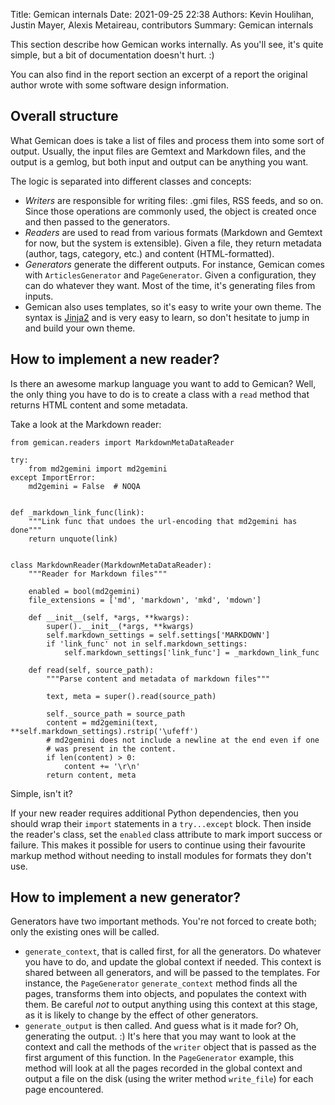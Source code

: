 Title: Gemican internals
Date: 2021-09-25 22:38
Authors: Kevin Houlihan, Justin Mayer, Alexis Metaireau, contributors
Summary: Gemican internals

This section describe how Gemican works internally. As you'll see, it's
quite simple, but a bit of documentation doesn't hurt. :)

You can also find in the report section an excerpt of a report the
original author wrote with some software design information.

## Overall structure

What Gemican does is take a list of files and process them into some
sort of output. Usually, the input files are Gemtext and
Markdown files, and the output is a gemlog, but both input and output can
be anything you want.

The logic is separated into different classes and concepts:

-   *Writers* are responsible for writing files: .gmi files, RSS
    feeds, and so on. Since those operations are commonly used, the
    object is created once and then passed to the generators.
-   *Readers* are used to read from various formats (Markdown
    and Gemtext for now, but the system is extensible). Given a
    file, they return metadata (author, tags, category, etc.) and
    content (HTML-formatted).
-   *Generators* generate the different outputs. For instance, Gemican
    comes with `ArticlesGenerator` and `PageGenerator`. Given a
    configuration, they can do whatever they want. Most of the time,
    it's generating files from inputs.
-   Gemican also uses templates, so it's easy to write your own theme.
    The syntax is [Jinja2](https://palletsprojects.com/p/jinja/) and is
    very easy to learn, so don't hesitate to jump in and build your own
    theme.

## How to implement a new reader?

Is there an awesome markup language you want to add to Gemican? Well,
the only thing you have to do is to create a class with a `read` method
that returns HTML content and some metadata.

Take a look at the Markdown reader:

    from gemican.readers import MarkdownMetaDataReader

    try:
        from md2gemini import md2gemini
    except ImportError:
        md2gemini = False  # NOQA


    def _markdown_link_func(link):
        """Link func that undoes the url-encoding that md2gemini has done"""
        return unquote(link)


    class MarkdownReader(MarkdownMetaDataReader):
        """Reader for Markdown files"""

        enabled = bool(md2gemini)
        file_extensions = ['md', 'markdown', 'mkd', 'mdown']

        def __init__(self, *args, **kwargs):
            super().__init__(*args, **kwargs)
            self.markdown_settings = self.settings['MARKDOWN']
            if 'link_func' not in self.markdown_settings:
                self.markdown_settings['link_func'] = _markdown_link_func

        def read(self, source_path):
            """Parse content and metadata of markdown files"""

            text, meta = super().read(source_path)

            self._source_path = source_path
            content = md2gemini(text, **self.markdown_settings).rstrip('\ufeff')
            # md2gemini does not include a newline at the end even if one
            # was present in the content.
            if len(content) > 0:
                content += '\r\n'
            return content, meta

Simple, isn't it?

If your new reader requires additional Python dependencies, then you
should wrap their `import` statements in a `try...except` block. Then
inside the reader's class, set the `enabled` class attribute to mark
import success or failure. This makes it possible for users to continue
using their favourite markup method without needing to install modules
for formats they don't use.

## How to implement a new generator?

Generators have two important methods. You're not forced to create both;
only the existing ones will be called.

-   `generate_context`, that is called first, for all the generators. Do
    whatever you have to do, and update the global context if needed.
    This context is shared between all generators, and will be passed to
    the templates. For instance, the `PageGenerator` `generate_context`
    method finds all the pages, transforms them into objects, and
    populates the context with them. Be careful *not* to output anything
    using this context at this stage, as it is likely to change by the
    effect of other generators.
-   `generate_output` is then called. And guess what is it made for? Oh,
    generating the output. :) It's here that you may want to look at the
    context and call the methods of the `writer` object that is passed
    as the first argument of this function. In the `PageGenerator`
    example, this method will look at all the pages recorded in the
    global context and output a file on the disk (using the writer
    method `write_file`) for each page encountered.
